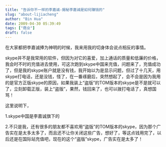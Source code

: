 ```yaml
---
title: "告诉你不一样的李嘉诚-揭秘李嘉诚是如何赚钱的"
slug: "about-lijiacheng"
author: "Bin Hua"
date: 2009-04-30 05:39:49
tags: ["商业"]
draft: false
---
```


在大家都把李嘉诚捧为神明的时候，我来用我的切身体会说点相反的事情。

skype并不是我常用的软件，但因为对它的喜爱，加上通话的质量和低廉的价格，我会时不时的充值进去使用，可这次跑到skype中国来充值，问题来了，充值成功了，但是我的skype账户就是没有钱，我开始以为是显示问题，但过了十几天，用skype打电话，还是没钱，怪了，在一番琢磨后，突然想起了，会不会是因为我用的是官方正版skype的原因，如果我装上“盗版”的TOM版本的skype是不是就可以了，立刻卸载正版，装上“盗版”，果然，钱回来了，也可以拨打电话了，真想国骂！

这里说明下，

1.skype中国是李嘉诚旗下的

2.不只是我，还有很多的朋友都不喜欢用“盗版”的TOM版本的skype，因为那个广告实在是太多太多了，而且还不让你关闭这些广告，想好了，等这点钱用完了，以后还是在国际站充值吧，现在的这个“盗版”skype，广告实在是太多了！